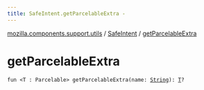 ```yaml
---
title: SafeIntent.getParcelableExtra - 
---
```


[mozilla.components.support.utils](../index.html) / [SafeIntent](index.html) / [getParcelableExtra](./get-parcelable-extra.html)

# getParcelableExtra

`fun <T : Parcelable> getParcelableExtra(name: `[`String`](https://kotlinlang.org/api/latest/jvm/stdlib/kotlin/-string/index.html)`): `[`T`](get-parcelable-extra.html#T)`?`